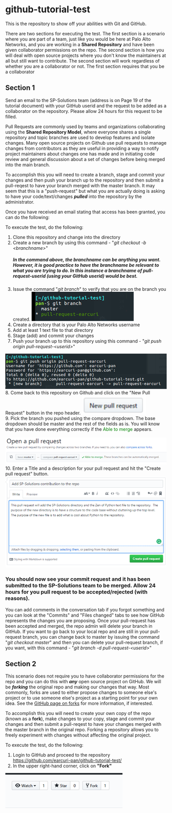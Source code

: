 # github-tutorial-test

This is the repository to show off your abilities with Git and GitHub.  

There are two sections for executing the test.  The first section is a scenario where you are part of a team, just like you would be here at Palo Alto Networks, and you are working in a **Shared Repository** and have been given collaborator permissions on the repo.  The second section is how you will deal with open source projects where you don't know the maintainers at all but still want to contribute.  The second section will work regardless of whether you are a collaborator or not.  The first section requires that you be a collaborator

## Section 1
Send an email to the SP-Solutions team (address is on Page 19 of the tutorial document) with your GitHub userid and the request to be added as a collaborator on the repository.  Please allow 24 hours for this request to be filled.  

Pull Requests are commonly used by teams and organizations collaborating using the **Shared Repository Model**, where everyone shares a single repository and topic branches are used to develop features and isolate changes. Many open source projects on Github use pull requests to manage changes from contributors as they are useful in providing a way to notify project maintainers about changes one has made and in initiating code review and general discussion about a set of changes before being merged into the main branch.

To accomplish this you will need to create a branch, stage and commit your changes and then push your branch up to the repository and  then submit a pull-reqest to have your branch merged with the master branch.  It may seem that this is a "push-request" but what you are actually doing is asking to have your code/text/changes ***pulled*** into the repository by the administrator.

Once you have received an email stating that access has been granted, you can do the following:

To execute the test, do the following:
1. Clone this repository and change into the directory
2. Create a new branch by using this command - "*git checkout -b \<branchname\>*"
   ##### In the command above, the branchname can be anything you want.  However, it is good practice to have the branchname be relevant to what you are trying to do.  In this instance a branchname of pull-request-userid (using your GitHub userid) would be best.
3. Issue the command "*git branch*" to verify that you are on the branch you created.
![](images/git-branch-output.png)
4. Create a directory that is your Palo Alto Networks username</br>
5. Add at least 1 text file to that directory</br>
6. Stage (add) and commit your changes </br>
7. Push your branch up to this repository using this command - "*git push origin pull-request-\<userid\>*"</br>

<img src="images/git-push-output.png"/>  

</br>
8. Come back to this repository on Github and click on the "New Pull Request" button in the repo header.  
<img src="images/pull-req-button.png" width="200" height="60" />
</br>
9. Pick the branch you pushed using the compare dropdown. The base dropdown should be master and  the rest of the fields as is.  You will know that you have done everything correctly if the <span style="color:green">Able to merge</span> appears.  </br></br>
<img src="images/open-pull-req.png"/>  
</br>
10. Enter a Title and a description for your pull request and hit the "Create pull request" button.
<img src="images/desc-for-pull-req.png"/> 
</br>

### You should now see your commit request and it has been submitted to the SP-Solutions team to be merged.  Allow 24 hours for you pull request to be accepted/rejected (with reasons).  
You can add comments in the conversation tab if you forgot something and you can look at the "Commits" and "Files changed" tabs to see how GitHub represents the changes you are proposing.   Once your pull-request has been accepted and merged, the repo admin will delete your branch in GitHub.  If you want to go back to your local repo and are still in your pull-request branch, you can change back to master by issuing the command "*git checkout master*" and then you can delete your pull-request branch, if you want, with this command - "*git branch -d pull-request-\<userid\>*"


## Section 2
This scenario does not require you to have collaborator permissions for the repo and you can do this with ***any*** open source project on GitHub.  We will be ***forking*** the original repo and making our changes that way.  Most commonly, forks are used to either propose changes to someone else's project or to use someone else's project as a starting point for your own idea.  See the [GitHub page on forks](https://help.github.com/articles/fork-a-repo/#platform-linux "GitHub Forks") for more information, if interested.  

To accomplish this you will need to create your own copy of the repo (known as a **fork**), make changes to your copy, stage and commit your changes and then submit a pull-reqest to have your changes merged with the master branch in the original repo.  Forking a repository allows you to freely experiment with changes without affecting the original project.

To execute the test, do the following:
1. Login to GitHub and proceed to the repository https://github.com/earcuri-pan/github-tutorial-test/ 
2. In the upper right-hand corner, click on **"Fork"**
<img src="images/section2/create-fork-of-repo.png"/>
